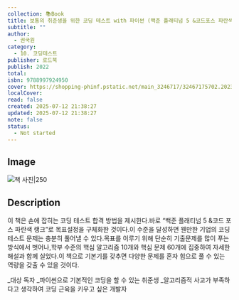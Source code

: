 ```yaml
---
collection: 📚Book
title: 보통의 취준생을 위한 코딩 테스트 with 파이썬 (백준 플래티넘 5 &코드포스 파란색 랭크 달성하기)
subtitle: ""
author:
  - 권국원
category:
  - 10. 코딩테스트
publisher: 로드북
publish: 2022
total:
isbn: 9788997924950
cover: https://shopping-phinf.pstatic.net/main_3246717/32467175702.20230313182740.jpg
localCover:
read: false
created: 2025-07-12 21:38:27
updated: 2025-07-12 21:38:27
note: false
status:
  - Not started
---
```


## Image
![책 사진|250](https://shopping-phinf.pstatic.net/main_3246717/32467175702.20230313182740.jpg)

## Description
이 책은 손에 잡히는 코딩 테스트 합격 방법을 제시한다.바로 “백준 플래티넘 5 &코드 포스 파란색 랭크”로 목표설정을 구체화한 것이다.이 수준을 달성하면 웬만한 기업의 코딩 테스트 문제는 충분히 풀어낼 수 있다.목표를 이루기 위해 단순히 기출문제를 많이 푸는 방식에서 벗어나,학부 수준의 핵심 알고리즘 10개와 핵심 문제 60개에 집중하여 자세한 해설과 함께 실었다.이 책으로 기본기를 갖추면 다양한 문제를 혼자 힘으로 풀 수 있는 역량을 갖출 수 있을 것이다.

_대상 독자
_파이썬으로 기본적인 코딩을 할 수 있는 취준생
_알고리즘적 사고가 부족하다고 생각하여 코딩 근육을 키우고 싶은 개발자